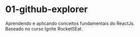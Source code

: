 # 01-github-explorer

Aprendendo e aplicando conceitos fundamentais do ReactJs.
<br>
Baseado no curso Ignite RocketSEat.
